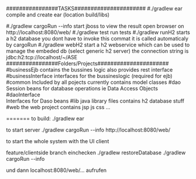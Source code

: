 ################TASKS######################
#./gradlew ear
compile  and create ear (location build/libs)

#./gradlew cargoRun --info 
start jboss to view the result open browser on http://localhost:8080/web/
#./gradlew test
run tests 
#./gradlew  runH2
starts a h2 database you dont have to invoke this commat it is called automaticaly by cargoRun
#./gradlew webH2
start a h2 webservice which can be used to manage the embeded db  (select generic h2 server)
the connection string is jdbc:h2:tcp://localhost/~/ASE
################Folders/Projects######################
#businessEjb 
contains the bussines logic also provides rest interface
#businessInterface 
interfaces for the bussineslogic (required for ejb)
#common 
Included by all pojects currently contains model classes
#dao
Session beans for database operations ie Data Access Objects
#daoInterface  
Interfaces for Daso beans
#lib 
java library files contains h2 database stuff
#web
the web project contains jsp js css ... 

=======
to build:
./gradlew ear

to start server 
./gradlew cargoRun --info
http://localhost:8080/web/


to start the whole system with the UI client

feature/clientside branch einchecken
./gradlew restoreDatabase
./gradlew cargoRun --info

und dann localhost:8080/web/... aufrufen